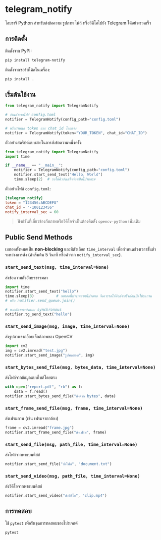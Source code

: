 # telegram_notify

ไลบรารี Python สำหรับส่งข้อความ รูปภาพ ไฟล์ หรือวิดีโอไปยัง Telegram ได้อย่างรวดเร็ว

## การติดตั้ง

ติดตั้งจาก PyPI:

```bash
pip install telegram-notify
```

ติดตั้งจากซอร์สโค้ดในเครื่อง:

```bash
pip install .
```

## เริ่มต้นใช้งาน

```python
from telegram_notify import TelegramNotify

# อ่านค่าจากไฟล์ config.toml
notifier = TelegramNotify(config_path="config.toml")

# หรือกำหนด token และ chat_id โดยตรง
notifier = TelegramNotify(token="YOUR_TOKEN", chat_id="CHAT_ID")
```

ตัวอย่างสคริปต์แบบง่ายในการส่งข้อความหนึ่งครั้ง:

```python
from telegram_notify import TelegramNotify
import time

if __name__ == "__main__":
    notifier = TelegramNotify(config_path="config.toml")
    notifier.start_send_text("Hello, World")
    time.sleep(2)  # รอให้คิวส่งเสร็จก่อนปิดโปรแกรม
```

ตัวอย่างไฟล์ `config.toml`:

```toml
[telegram_notify]
token = "123456:ABCDEFG"
chat_id = "-100123456"
notify_interval_sec = 60
```

> ฟังก์ชันที่เกี่ยวข้องกับภาพหรือวิดีโอจำเป็นต้องติดตั้ง `opencv-python` เพิ่มเติม

## Public Send Methods
เมทอดทั้งหมดเป็น **non-blocking** และมีตัวเลือก `time_interval` เพื่อกำหนดช่วงเวลาขั้นต่ำระหว่างการส่ง (ค่าเริ่มต้น 5 วินาที หรือค่าจาก `notify_interval_sec`).

### `start_send_text(msg, time_interval=None)`
ส่งข้อความตัวอักษรธรรมดา

```python
import time
notifier.start_send_text("hello")
time.sleep(3)          # เมทอดนี้ทำงานแบบไม่รอผล จึงควรรอให้คิวส่งเสร็จก่อนปิดโปรแกรม
# หรือ notifier.send_queue.join()

# หากต้องการส่งแบบ synchronous
notifier.tg_send_text("hello")
```

### `start_send_image(msg, image, time_interval=None)`
ส่งรูปภาพจากอ็อบเจ็กต์ภาพของ OpenCV

```python
import cv2
img = cv2.imread("test.jpg")
notifier.start_send_image("รูปทดสอบ", img)
```

### `start_bytes_send_file(msg, bytes_data, time_interval=None)`
ส่งไฟล์จากข้อมูลแบบไบต์โดยตรง

```python
with open("report.pdf", "rb") as f:
    data = f.read()
notifier.start_bytes_send_file("ส่งจาก bytes", data)
```

### `start_frame_send_file(msg, frame, time_interval=None)`
ส่งเฟรมภาพ (เช่น เฟรมจากกล้อง)

```python
frame = cv2.imread("frame.jpg")
notifier.start_frame_send_file("ส่งเฟรม", frame)
```

### `start_send_file(msg, path_file, time_interval=None)`
ส่งไฟล์จากพาธบนดิสก์

```python
notifier.start_send_file("ส่งไฟล์", "document.txt")
```

### `start_send_video(msg, path_file, time_interval=None)`
ส่งวิดีโอจากพาธบนดิสก์

```python
notifier.start_send_video("ส่งวิดีโอ", "clip.mp4")
```

## การทดสอบ

ใช้ `pytest` เพื่อรันชุดการทดสอบของโปรเจกต์

```bash
pytest
```
